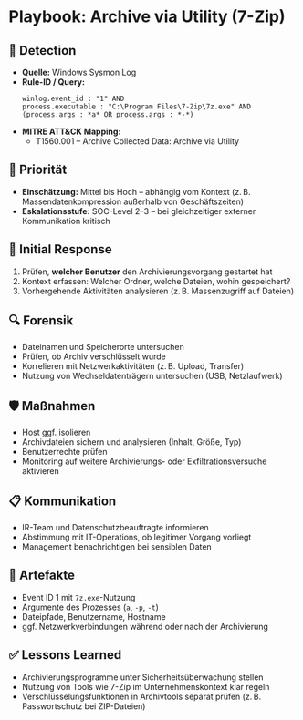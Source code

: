 # Playbook: Archive via Utility (7-Zip)

## 🧠 Detection
- **Quelle:** Windows Sysmon Log
- **Rule-ID / Query:**
  ```elasticsearch
  winlog.event_id : "1" AND 
  process.executable : "C:\Program Files\7-Zip\7z.exe" AND 
  (process.args : *a* OR process.args : *-*)
  ```
- **MITRE ATT&CK Mapping:**  
  - T1560.001 – Archive Collected Data: Archive via Utility

## 📌 Priorität
- **Einschätzung:** Mittel bis Hoch – abhängig vom Kontext (z. B. Massendatenkompression außerhalb von Geschäftszeiten)
- **Eskalationsstufe:** SOC-Level 2–3 – bei gleichzeitiger externer Kommunikation kritisch

## 🚨 Initial Response
1. Prüfen, **welcher Benutzer** den Archivierungsvorgang gestartet hat
2. Kontext erfassen: Welcher Ordner, welche Dateien, wohin gespeichert?
3. Vorhergehende Aktivitäten analysieren (z. B. Massenzugriff auf Dateien)

## 🔍 Forensik
- Dateinamen und Speicherorte untersuchen
- Prüfen, ob Archiv verschlüsselt wurde
- Korrelieren mit Netzwerkaktivitäten (z. B. Upload, Transfer)
- Nutzung von Wechseldatenträgern untersuchen (USB, Netzlaufwerk)

## 🛡️ Maßnahmen
- Host ggf. isolieren
- Archivdateien sichern und analysieren (Inhalt, Größe, Typ)
- Benutzerrechte prüfen
- Monitoring auf weitere Archivierungs- oder Exfiltrationsversuche aktivieren

## 📋 Kommunikation
- IR-Team und Datenschutzbeauftragte informieren
- Abstimmung mit IT-Operations, ob legitimer Vorgang vorliegt
- Management benachrichtigen bei sensiblen Daten

## 📁 Artefakte
- Event ID 1 mit `7z.exe`-Nutzung
- Argumente des Prozesses (`a`, `-p`, `-t`)
- Dateipfade, Benutzername, Hostname
- ggf. Netzwerkverbindungen während oder nach der Archivierung

## ✅ Lessons Learned
- Archivierungsprogramme unter Sicherheitsüberwachung stellen
- Nutzung von Tools wie 7-Zip im Unternehmenskontext klar regeln
- Verschlüsselungsfunktionen in Archivtools separat prüfen (z. B. Passwortschutz bei ZIP-Dateien)